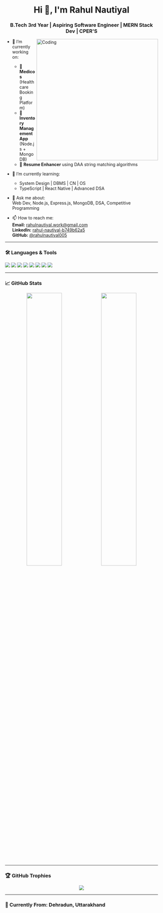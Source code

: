 <h1 align="center">Hi 👋, I'm Rahul Nautiyal</h1>
<h3 align="center">B.Tech 3rd Year | Aspiring Software Engineer | MERN Stack Dev | CPER'S</h3>

<img align="right" alt="Coding" width="400" src="https://cdn.dribbble.com/users/1162077/screenshots/3848914/programmer.gif">

- 🔭 I’m currently working on:  
  - 🔹 **Medicos** (Healthcare Booking Platform)  
  - 🔹 **Inventory Management App** (Node.js + MongoDB)  
  - 🔹 **Resume Enhancer** using DAA string matching algorithms

- 🌱 I’m currently learning:
  - System Design | DBMS | CN | OS
  - TypeScript | React Native | Advanced DSA



- 💬 Ask me about:  
  Web Dev, Node.js, Express.js, MongoDB, DSA, Competitive Programming

- 📫 How to reach me:  
  **Email:** rahulnautiyal.work@gmail.com  
  **LinkedIn:** [rahul-nautiyal-b749b62a5](https://www.linkedin.com/in/rahul-nautiyal-b749b62a5)  
  **GitHub:** [@rahulnautiyal005](https://github.com/rahulnautiyal005)

---

### 🛠️ Languages & Tools

<p>
  <img src="https://img.shields.io/badge/C++-00599C?style=for-the-badge&logo=cplusplus&logoColor=white"/>
  <img src="https://img.shields.io/badge/JavaScript-F7DF1E?style=for-the-badge&logo=javascript&logoColor=black"/>
  <img src="https://img.shields.io/badge/Node.js-339933?style=for-the-badge&logo=nodedotjs&logoColor=white"/>
  <img src="https://img.shields.io/badge/Express.js-000000?style=for-the-badge&logo=express&logoColor=white"/>
  <img src="https://img.shields.io/badge/MongoDB-4EA94B?style=for-the-badge&logo=mongodb&logoColor=white"/>
  <img src="https://img.shields.io/badge/Git-F05032?style=for-the-badge&logo=git&logoColor=white"/>
  <img src="https://img.shields.io/badge/HTML5-E34F26?style=for-the-badge&logo=html5&logoColor=white"/>
  <img src="https://img.shields.io/badge/CSS3-1572B6?style=for-the-badge&logo=css3&logoColor=white"/>
</p>

---

### 📈 GitHub Stats

<p align="center">
  <img width="48%" src="https://github-readme-stats.vercel.app/api?username=rahulnautiyal005&show_icons=true&theme=react&count_private=true" />
  <img width="48%" src="https://github-readme-streak-stats.herokuapp.com/?user=rahulnautiyal005&theme=react" />
</p>

---

### 🏆 GitHub Trophies

<p align="center">
  <img src="https://github-profile-trophy.vercel.app/?username=rahulnautiyal005&theme=onedark&column=6&margin-w=15&margin-h=15" />
</p>

---

### 📍 Currently From: Dehradun, Uttarakhand  



